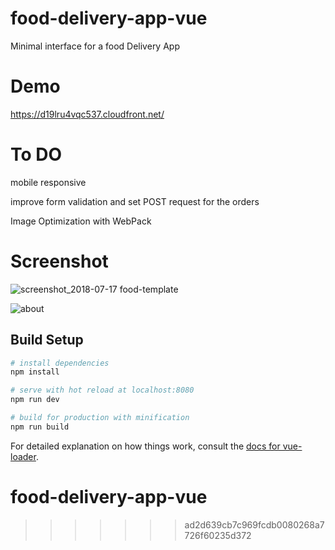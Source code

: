 
# food-delivery-app-vue
Minimal interface for a food Delivery App

# Demo

https://d19lru4vqc537.cloudfront.net/

# To DO

mobile responsive

improve form validation and set POST request for the orders

Image Optimization with WebPack


# Screenshot

![screenshot_2018-07-17 food-template](https://user-images.githubusercontent.com/19554149/42824909-239b27ce-89e1-11e8-84fc-abfaf120a949.png)

![about](https://user-images.githubusercontent.com/19554149/42824957-45bc2bfa-89e1-11e8-8597-1b751449d7a0.png)

## Build Setup

``` bash
# install dependencies
npm install

# serve with hot reload at localhost:8080
npm run dev

# build for production with minification
npm run build
```

For detailed explanation on how things work, consult the [docs for vue-loader](http://vuejs.github.io/vue-loader).

# food-delivery-app-vue

>>>>>>> ad2d639cb7c969fcdb0080268a7726f60235d372

